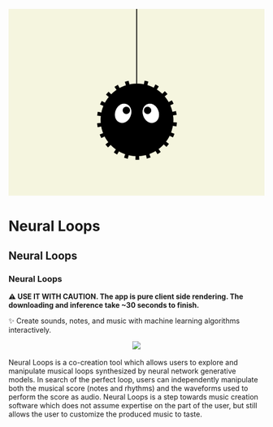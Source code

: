  <!-- 使用圖片 -->
![alt](./assets/img.png)

# Neural Loops
## Neural Loops
### Neural Loops

**⚠ USE IT WITH CAUTION. The app is pure client side rendering. The downloading and inference take ~30 seconds to finish.**

✨ Create sounds, notes, and music with machine learning algorithms interactively.

<p align="center">
  <img src="./assets/neuraldaw.gif" height="600px"/>
</p>

Neural Loops is a co-creation tool which allows users to explore and manipulate musical loops synthesized by neural network generative models. In search of the perfect loop, users can independently manipulate both the musical score (notes and rhythms) and the waveforms used to perform the score as audio. Neural Loops is a step towards music creation software which does not assume expertise on the part of the user, but still allows the user to customize the produced music to taste.

